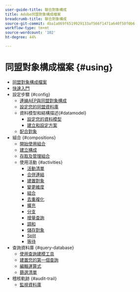 ```yaml
---
user-guide-title: 聯合對象構成
title: Adobe同盟對象構成檔案
breadcrumb-title: 聯合對象構成
source-git-commit: 4ba1a869f6519929133af566f1471a640f58f0b6
workflow-type: tm+mt
source-wordcount: '102'
ht-degree: 44%

---
```



# 同盟對象構成檔案 {#using}

+ [同盟對象構成檔案](home.md)
+ [快速入門](chapter1/newfile.md)
+ 設定步驟 {#config}
   + [連線AEP與同盟對象構成](connections/destinations.md)
   + [設定您的同盟資料庫](connections/federated-db.md)
   + 資料模型和結構描述{#datamodel}
      + [設定您的資料模型](data-management/gs-models.md)
      + [建立和設定方案](customer/schemas.md)
   + [配合對象](customer/audiences.md)
+ 組合 {#compositions}
   + [開始使用組合](compositions/gs-compositions.md)
   + [建立構成](compositions/create-compositions.md)
   + [存取及管理組合](compositions/manage-compositions.md)
   + 使用活動 {#activities}
      + [活動清單](compositions/activities/about-activities.md)
      + [合併連結](compositions/activities/and-join.md)
      + [建置對象](compositions/activities/build-audience.md)
      + [變更維度](compositions/activities/change-dimension.md)
      + [組合](compositions/activities/combine.md)
      + [去重複化](compositions/activities/deduplication.md)
      + [擴充](compositions/activities/enrichment.md)
      + [分支](compositions/activities/fork.md)
      + [增量查詢](compositions/activities/incremental-query.md)
      + [調和](compositions/activities/reconciliation.md)
      + [儲存對象](compositions/activities/save-audience.md)
      + [Split](compositions/activities/split.md)
      + [等待](compositions/activities/wait.md)
+ 查詢資料庫 {#query-database}
   + [使用查詢建模工具](query/query-modeler-overview.md)
   + [建置您的第一個查詢](query/build-query.md)
   + [編輯運算式](query/expression-editor.md)
   + [篩選清單](query/filter.md)
+ 稽核軌跡 {#audit-trail}
   + [監視資料庫](admin/audit-trail.md)